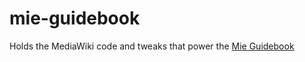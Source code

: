 # mie-guidebook
Holds the MediaWiki code and tweaks that power the [Mie Guidebook](http://www.miejets.org/gb)
